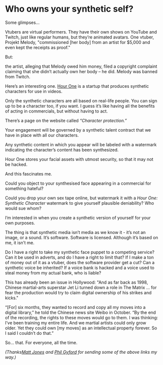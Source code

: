 # Who owns your synthetic self?

Some glimpses…

Vtubers are virtual performers. They have their own shows on YouTube and
Twitch, just like regular humans, but they’re animated avatars. One vtuber,
Projekt Melody, "commissioned [her body] from an artist for $5,000 and even
kept the receipts as proof."

But:

the artist, alleging that Melody owed him money, filed a copyright complaint
claiming that she didn’t actually own her body – he did. Melody was banned
from Twitch.

Here’s an interesting one. [Hour One](https://www.hourone.ai) is a startup
that produces synthetic characters for use in videos.

Only the synthetic characters are all based on real-life people. You can sign
up to be a character too, if you want. I guess it’s like having all the
benefits of acting in commercials, but without having to act.

There’s a page on the website called _“Character protection.”_

Your engagement will be governed by a synthetic talent contract that we have
in place with all our characters.

Any synthetic content in which you appear will be labeled with a watermark
indicating the character’s content has been synthesized.

Hour One stores your facial assets with utmost security, so that it may not be
hacked.

And this fascinates me.

Could you object to your synthesised face appearing in a commercial for
something hateful?

Could you drop your own sex tape online, but watermark it with a _Hour One:
Synthetic Character_ watermark to give yourself plausible deniability? Who
would sue whom?

I’m interested in when you create a synthetic version of yourself for your own
purposes.

The thing is that synthetic media isn’t media as we know it - it’s not an
image, or a sound. It’s software. Software is licensed. Although it’s based on
me, it isn’t me.

Do I have a right to take my synthetic face puppet to a competing service? Can
it be used in adverts, and do I have a right to limit that? If I make a ton of
money out of it as a vtuber, does the software provider get a cut? Can a
synthetic voice be inherited? If a voice bank is hacked and a voice used to
steal money from my actual bank, who is liable?

This has already been an issue in Hollywood: "And as far back as 1998, Chinese
martial-arts superstar Jet Li turned down a role in The Matrix … for fear the
production would try to claim digital ownership of his strikes and kicks."

“[For] six months, they wanted to record and copy all my moves into a digital
library,” he told the Chinese news site Weibo in October. “By the end of the
recording, the rights to these moves would go to them. I was thinking: I’ve
been training my entire life. And we martial artists could only grow older.
Yet they could own [my moves] as an intellectual property forever. So I said I
couldn’t do that.”

So… that. For everyone, all the time.

_(Thanks[Matt Jones](https://petafloptimism.com) and [Phil
Gyford](https://www.gyford.com) for sending some of the above links my way.)_
